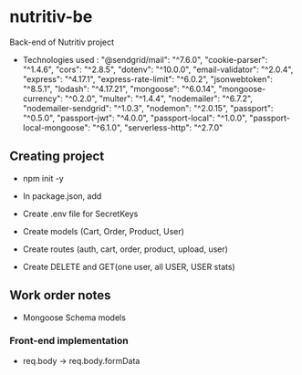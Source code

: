# nutritiv-be
Back-end of Nutritiv project

- Technologies used :
   "@sendgrid/mail": "^7.6.0",
    "cookie-parser": "^1.4.6",
    "cors": "^2.8.5",
    "dotenv": "^10.0.0",
    "email-validator": "^2.0.4",
    "express": "^4.17.1",
    "express-rate-limit": "^6.0.2",
    "jsonwebtoken": "^8.5.1",
    "lodash": "^4.17.21",
    "mongoose": "^6.0.14",
    "mongoose-currency": "^0.2.0",
    "multer": "^1.4.4",
    "nodemailer": "^6.7.2",
    "nodemailer-sendgrid": "^1.0.3",
    "nodemon": "^2.0.15",
    "passport": "^0.5.0",
    "passport-jwt": "^4.0.0",
    "passport-local": "^1.0.0",
    "passport-local-mongoose": "^6.1.0",
    "serverless-http": "^2.7.0"

## Creating project

- npm init -y

- In package.json, add
    <!--"start":"nodemon app.js" -->

- Create .env file for SecretKeys

- Create models (Cart, Order, Product, User)
- Create routes (auth, cart, order, product, upload, user) 
- Create DELETE and GET(one user, all USER, USER stats)

## Work order notes

- Mongoose Schema models


### Front-end implementation

- req.body -> req.body.formData 
